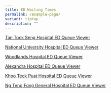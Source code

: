 ```yaml
---
title: ED Waiting Times
permalink: /example-page/
variant: tiptap
description: ""
---
```

<p><a href="https://www.ttsh.com.sg/Patients-and-Visitors/Medical-Services/Emergency/Pages/Emergency%20Medicine.aspx" rel="noopener nofollow" target="_blank">Tan Tock Seng Hospital ED Queue Viewer</a>
</p>
<p><a href="https://www.nuh.com.sg/care-at-nuh/services/emergency-medicine/wait-times-at-the-emergency-department" rel="noopener nofollow" target="_blank">National University Hospital ED Queue Viewer</a>
</p>
<p><a href="https://www.wh.com.sg/for-patients-visitors/your-emergency-visit" rel="noopener nofollow" target="_blank">Woodlands Hospital ED Queue Viewer</a>
</p>
<p><a href="https://www.ah.com.sg/our-services/urgent-care-centre-wait-times" rel="noopener nofollow" target="_blank">Alexandra Hospital ED Queue Viewer</a>
</p>
<p><a href="https://www.ktph.com.sg/i-want-to/visit-A-and-E" rel="noopener nofollow" target="_blank">Khoo Teck Puat Hospital ED Queue Viewer</a>
</p>
<p><a href="https://www.ktph.com.sg/i-want-to/visit-A-and-E" rel="noopener nofollow" target="_blank">Ng Teng Fong General Hospital ED Queue Viewer</a>
</p>